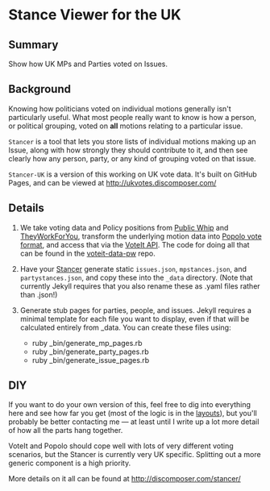 # Stance Viewer for the UK

## Summary

Show how UK MPs and Parties voted on Issues.

## Background

Knowing how politicians voted on individual motions generally isn't
particularly useful. What most people really want to know is how a
person, or political grouping, voted on **all** motions relating to a
particular issue.

``Stancer`` is a tool that lets you store lists of individual motions
making up an Issue, along with how strongly they should contribute to
it, and then see clearly how any person, party, or any kind of grouping
voted on that issue.

``Stancer-UK`` is a version of this working on UK vote data. It's built
on GitHub Pages, and can be viewed at http://ukvotes.discomposer.com/

## Details

1. We take voting data and Policy positions from [Public Whip](http://www.publicwhip.org.uk/) 
and [TheyWorkForYou](http://theyworkforyou.com/), transform the underlying
motion data into [Popolo vote format](http://popoloproject.com/specs/motion.html), 
and access that via the [VoteIt API](https://github.com/tmtmtmtm/voteit-api). 
The code for doing all that can be found in the 
[voteit-data-pw](https://github.com/tmtmtmtm/voteit-data-pw) repo.

2. Have your [Stancer](https://github.com/tmtmtmtm/stancer-pw) generate
   static ``issues.json``, ``mpstances.json``, and ``partystances.json``, 
and copy these into the ``_data`` directory.  (Note that currently Jekyll 
requires that you also rename these as .yaml files rather than .json!)

3. Generate stub pages for parties, people, and issues. Jekyll requires
a minimal template for each file you want to display, even if that
will be calculated entirely from _data. You can create these files
using:
    * ruby _bin/generate_mp_pages.rb
    * ruby _bin/generate_party_pages.rb
    * ruby _bin/generate_issue_pages.rb

## DIY

If you want to do your own version of this, feel free to dig into
everything here and see how far you get (most of the logic is in the
[layouts](_layouts/)), but you'll probably be better contacting me — at
least until I write up a lot more detail of how all the parts hang together.

VoteIt and Popolo should cope well with lots of very different voting
scenarios, but the Stancer is currently very UK specific. Splitting out a
more generic component is a high priority.

More details on it all can be found at http://discomposer.com/stancer/

